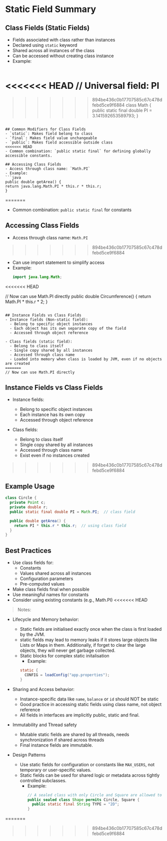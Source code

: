 # Static Field Summary

## Class Fields (Static Fields)
- Fields associated with class rather than instances
- Declared using `static` keyword
- Shared across all instances of the class
- Can be accessed without creating class instance
- Example:
  ```java
<<<<<<< HEAD
  // Universal field: PI
=======
>>>>>>> 894be436c0b17707585c67c478dfebd5ce9f6884
  class Math {
    public static final double PI = 3.141592653589793;
  }
  ```

## Common Modifiers for Class Fields
- `static`: Makes field belong to class
- `final`: Makes field value unchangeable
- `public`: Makes field accessible outside class
<<<<<<< HEAD
- Common combination: `public static final` for defining globally accessible constants.

## Accessing Class Fields
- Access through class name: `Math.PI`
- Example:
  ```java
  public double getArea() {
  return java.lang.Math.PI * this.r * this.r;
  }
  ```
=======
- Common combination: `public static final` for constants

## Accessing Class Fields
- Access through class name: `Math.PI`
>>>>>>> 894be436c0b17707585c67c478dfebd5ce9f6884
- Can use import statement to simplify access
- Example:
  ```java
  import java.lang.Math;
<<<<<<< HEAD
  
  // Now can use Math.PI directly
  public double Circumference() {
    return Math.PI * this.r * 2;
  }
  ```

## Instance Fields vs Class Fields
- Instance fields (Non-static field):
    - Belong to specific object instances
    - Each object has its own separate copy of the field
    - Accessed through object reference
  
- Class fields (static field):
    - Belong to class itself
    - Single copy shared by all instances
    - Accessed through class name
    - Loaded into memory when class is loaded by JVM, even if no objects are created
=======
  // Now can use Math.PI directly
  ```

## Instance Fields vs Class Fields
- Instance fields:
    - Belong to specific object instances
    - Each instance has its own copy
    - Accessed through object reference
  
- Class fields:
    - Belong to class itself
    - Single copy shared by all instances
    - Accessed through class name
    - Exist even if no instances created
>>>>>>> 894be436c0b17707585c67c478dfebd5ce9f6884

## Example Usage
```java
class Circle {
  private Point c;
  private double r;
  public static final double PI = Math.PI;  // class field

  public double getArea() {
    return PI * this.r * this.r;  // using class field
  }
}
```

## Best Practices
- Use class fields for:
    - Constants
    - Values shared across all instances
    - Configuration parameters
    - Pre-computed values
- Make class fields final when possible
- Use meaningful names for constants
- Consider using existing constants (e.g., Math.PI)
<<<<<<< HEAD

> Notes: 
- Lifecycle and Memory behavior:
    - Static fields are initialised exactly once when the class is first loaded by the JVM.
    - static fields may lead to memory leaks if it stores large objects like Lists or Maps in them. 
      Additionally, if forget to clear the large objects, they will never get garbage collected.
    - Static blocks for complex static initalisation
        - Example:
        ```java
        static {
          CONFIG = loadConfig("app.properties");
        }
        ```
- Sharing and Access behavior:
    - Instance-specific data like `name`, `balance` or `id` should NOT be static
    - Good practice in accessing static fields using class name, not object reference
    - All fields in interfaces are implicitly public, static and final.

- Immutability and Thread safety
    - Mutable static fields are shared by all threads, needs synchronization if shared across threads
    - Final instance fields are immutable.

- Design Patterns
    - Use static fields for configuration or constants like `MAX_USERS`, not temporary or user-specific values.
    - Static fields can be used for shared logic or metadata across tightly controlled subclasses.
        - Example:
          ```java
          // A sealed class with only Circle and Square are allowed to extend Shape
          public sealed class Shape permits Circle, Square {
            public static final String TYPE = "2D";
          } 
          ```
=======
>>>>>>> 894be436c0b17707585c67c478dfebd5ce9f6884

